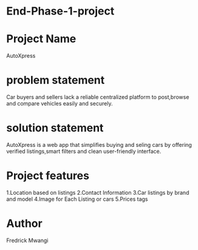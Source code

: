 # End-Phase-1-project
# Project Name
AutoXpress
# problem statement
Car buyers and sellers lack a reliable centralized platform to post,browse and compare vehicles easily and securely.
# solution statement
AutoXpress is a web app that simplifies buying and seling cars by offering verified listings,smart filters and clean user-friendly interface.
# Project features
1.Location based on listings
2.Contact Information
3.Car listings by brand and model
4.Image for Each Listing or cars
5.Prices tags

# Author
Fredrick Mwangi